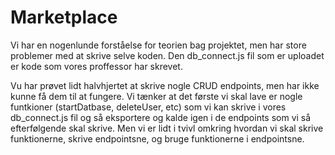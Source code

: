 # Marketplace
Vi har en nogenlunde forståelse for teorien bag projektet, men har store problemer med at skrive selve koden. Den db_connect.js fil som er uploadet
er kode som vores proffessor har skrevet. 

Vu har prøvet lidt halvhjertet at skrive nogle CRUD endpoints, men har ikke kunne få dem til at fungere. 
Vi tænker at det første vi skal lave er nogle funtkioner (startDatbase, deleteUser, etc) som vi kan skrive i vores db_connect.js fil og så eksportere
og kalde igen i de endpoints som vi så efterfølgende skal skrive. Men vi er lidt i tvivl omkring hvordan vi skal skrive funktionerne, skrive endpointsne,
og bruge funktionerne i endpointsne. 
